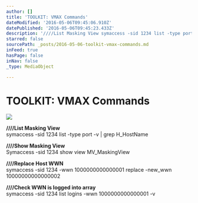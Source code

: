 ```yaml
---
author: []
title: 'TOOLKIT: VMAX Commands'
dateModified: '2016-05-06T09:45:06.910Z'
datePublished: '2016-05-06T09:45:23.433Z'
description: '////List Masking View symaccess -sid 1234 list -type port -v | grep H_HostName'
starred: false
sourcePath: _posts/2016-05-06-toolkit-vmax-commands.md
inFeed: true
hasPage: false
inNav: false
_type: MediaObject

---
```

# TOOLKIT: VMAX Commands
![](https://the-grid-user-content.s3-us-west-2.amazonaws.com/9da1ed56-57cd-4156-a629-a1f1249b2255.jpg)

**////List Masking View**  
symaccess -sid 1234 list -type port -v | grep H\_HostName

**////Show Masking View**  
Symaccess -sid 1234 show view MV\_MaskingView

**////Replace Host WWN**  
symaccess -sid 1234 -wwn 1000000000000001 replace -new\_wwn 10000000000000002

**////Check WWN is logged into array**  
symaccess -sid 1234 list logins -wwn 1000000000000001 -v
